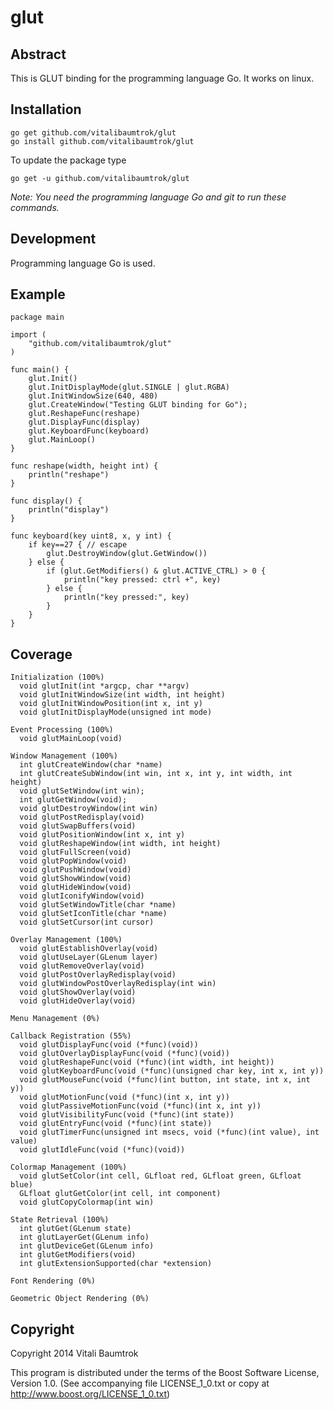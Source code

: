 # glut

## Abstract
This is GLUT binding for the programming language Go. It works on linux.

## Installation

	go get github.com/vitalibaumtrok/glut
	go install github.com/vitalibaumtrok/glut

To update the package type

	go get -u github.com/vitalibaumtrok/glut

_Note: You need the programming language Go and git to run these commands._

## Development
Programming language Go is used.

## Example
	package main

	import (
		"github.com/vitalibaumtrok/glut"
	)

	func main() {
		glut.Init()
		glut.InitDisplayMode(glut.SINGLE | glut.RGBA)
		glut.InitWindowSize(640, 480)
		glut.CreateWindow("Testing GLUT binding for Go");
		glut.ReshapeFunc(reshape)
		glut.DisplayFunc(display)
		glut.KeyboardFunc(keyboard)
		glut.MainLoop()
	}

	func reshape(width, height int) {
		println("reshape")
	}

	func display() {
		println("display")
	}

	func keyboard(key uint8, x, y int) {
		if key==27 { // escape
			glut.DestroyWindow(glut.GetWindow())
		} else {
			if (glut.GetModifiers() & glut.ACTIVE_CTRL) > 0 {
				println("key pressed: ctrl +", key)
			} else {
				println("key pressed:", key)
			}
		}
	}

## Coverage

	Initialization (100%)
	  void glutInit(int *argcp, char **argv)
	  void glutInitWindowSize(int width, int height)
	  void glutInitWindowPosition(int x, int y)
	  void glutInitDisplayMode(unsigned int mode)

	Event Processing (100%)
	  void glutMainLoop(void)

	Window Management (100%)
	  int glutCreateWindow(char *name)
	  int glutCreateSubWindow(int win, int x, int y, int width, int height)
	  void glutSetWindow(int win);
	  int glutGetWindow(void);
	  void glutDestroyWindow(int win)
	  void glutPostRedisplay(void)
	  void glutSwapBuffers(void)
	  void glutPositionWindow(int x, int y)
	  void glutReshapeWindow(int width, int height)
	  void glutFullScreen(void)
	  void glutPopWindow(void)
	  void glutPushWindow(void)
	  void glutShowWindow(void)
	  void glutHideWindow(void)
	  void glutIconifyWindow(void)
	  void glutSetWindowTitle(char *name)
	  void glutSetIconTitle(char *name)
	  void glutSetCursor(int cursor)

	Overlay Management (100%)
	  void glutEstablishOverlay(void)
	  void glutUseLayer(GLenum layer)
	  void glutRemoveOverlay(void)
	  void glutPostOverlayRedisplay(void)
	  void glutWindowPostOverlayRedisplay(int win)
	  void glutShowOverlay(void)
	  void glutHideOverlay(void)

	Menu Management (0%)

	Callback Registration (55%)
	  void glutDisplayFunc(void (*func)(void))
	  void glutOverlayDisplayFunc(void (*func)(void))
	  void glutReshapeFunc(void (*func)(int width, int height))
	  void glutKeyboardFunc(void (*func)(unsigned char key, int x, int y))
	  void glutMouseFunc(void (*func)(int button, int state, int x, int y))
	  void glutMotionFunc(void (*func)(int x, int y))
	  void glutPassiveMotionFunc(void (*func)(int x, int y))
	  void glutVisibilityFunc(void (*func)(int state))
	  void glutEntryFunc(void (*func)(int state))
	  void glutTimerFunc(unsigned int msecs, void (*func)(int value), int value)
	  void glutIdleFunc(void (*func)(void))

	Colormap Management (100%)
	  void glutSetColor(int cell, GLfloat red, GLfloat green, GLfloat blue)
	  GLfloat glutGetColor(int cell, int component)
	  void glutCopyColormap(int win)

	State Retrieval (100%)
	  int glutGet(GLenum state)
	  int glutLayerGet(GLenum info)
	  int glutDeviceGet(GLenum info)
	  int glutGetModifiers(void)
	  int glutExtensionSupported(char *extension)

	Font Rendering (0%)

	Geometric Object Rendering (0%)

## Copyright
Copyright 2014 Vitali Baumtrok

This program is distributed under the terms of the Boost Software License,
Version 1.0. (See accompanying file LICENSE_1_0.txt or copy
at http://www.boost.org/LICENSE_1_0.txt)
